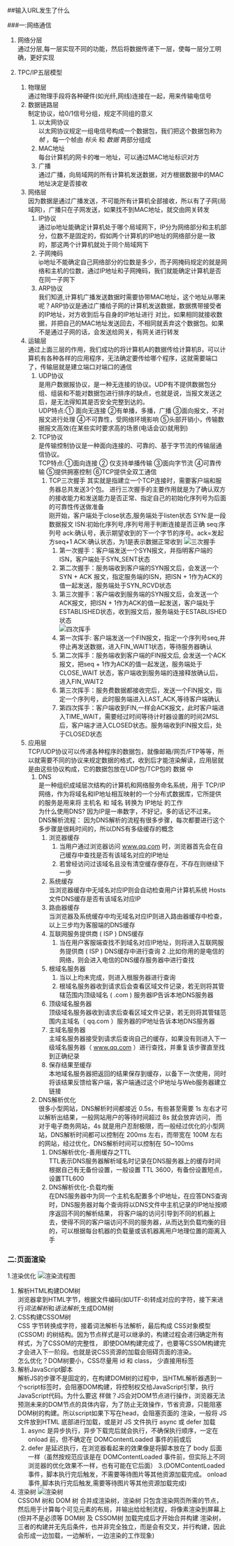 ##输入URL发生了什么

###一:网络通信

1. 网络分层  
   通过分层,每一层实现不同的功能，然后将数据传递下一层，使每一层分工明确，更好实现
   
2. TPC/IP五层模型  
   1. 物理层  
      通过物理手段将各种硬件(如光纤,网线)连接在一起，用来传输电信号  
   2. 数据链路层  
      制定协议，给0/1信号分组，规定不同组的意义  
      1.  以太网协议  
          以太网协议规定一组电信号构成一个数据包，我们把这个数据包称为 *帧* ，每一个帧由 *标头* 和 *数据* 两部分组成    
      2.  MAC地址  
          每台计算机的网卡的唯一地址，可以通过MAC地址标识对方  
      3.  广播  
          通过广播，向局域网的所有计算机发送数据，对方根据数据中的MAC地址决定是否接收    
   3. 网络层  
      因为数据是通过广播发送，不可能所有计算机全部接收，所以有了子网(局域网)，广播只在子网发送，如果找不到MAC地址，就交由网关转发  
      1. IP协议  
         通过ip地址能确定计算机处于哪个局域网下，IP分为网络部分和主机部分，位数不是固定的，假如两个计算机的IP地址的网络部分是一致的，那这两个计算机就处于同个局域网下
      2. 子网掩码  
         ip地址不能确定自己网络部分的位数是多少，而子网掩码规定的就是网络和主机的位数，通过IP地址和子网掩码，我们就能确定计算机是否在同一子网下
      3. ARP协议  
         我们知道,计算机广播发送数据时需要协带MAC地址，这个地址从哪来呢？ARP协议是通过广播给子网的计算机发送数据，数据携带接受者的IP地址，对方收到后与自身的IP地址进行
         对比，如果相同就接收数据，并把自己的MAC地址发送回去，不相同就丢弃这个数据包。如果不是通过子网的话，会发送给网关，有网关进行转发  
   4. 运输层  
      通过上面三层的作用，我们成功的将计算机A的数据传给计算机B，可以计算机有各种各样的应用程序，无法确定要传给哪个程序，这就需要端口了，传输层就是建立端口对端口的通信  
      1. UDP协议  
         是用户数据报协议，是一种无连接的协议。UDP有不提供数据包分组、组装和不能对数据包进行排序的缺点，也就是说，当报文发送之后，是无法得知其是否安全完整到达的。  
         UDP特点:① 面向无连接 ②有单播，多播，广播 ③面向报文，不对报文进行处理 ④不可靠性，受网络环境影响 ⑤头部开销小，传输数据报文高效(在某些实时要求高的场景(电话会议)就用到)  
      2. TCP协议  
         是传输控制协议是一种面向连接的、可靠的、基于字节流的传输层通信协议。  
         TCP特点:①面向连接 ② 仅支持单播传输 ③面向字节流 ④可靠传输 ⑤提供拥塞控制 ⑥TCP提供全双工通信
         1.  TCP三次握手   其实就是指建立一个TCP连接时，需要客户端和服务器总共发送3个包。
                           进行三次握手的主要作用就是为了确认双方的接收能力和发送能力是否正常、指定自己的初始化序列号为后面的可靠性传送做准备  
                           刚开始，客户端处于close状态,服务端处于listen状态
              SYN:是一段数据报文
              ISN:初始化序列号,序列号用于判断连接是否正确
              seq:序列号
              ack:确认号，表示期望收到的下一个字节的序号。ack=发起方seq+1
              ACK:确认状态，为1是表示数据正常收到
              ![三次握手](https://img-blog.csdn.net/20180808105159546?watermark/2/text/aHR0cHM6Ly9ibG9nLmNzZG4ubmV0L2p1bjIwMTY0MjU=/font/5a6L5L2T/fontsize/400/fill/I0JBQkFCMA==/dissolve/70)                  
              1. 第一次握手：客户端发送一个SYN报文，并指明客户端的ISN，客户端处于SYN_SENT状态
              2. 第二次握手：服务端收到客户端的SYN报文后，会发送一个SYN + ACK 报文，指定服务端的ISN，把ISN + 1作为ACK的值一起发送，服务端处于SYN_RCVD状态
              3. 第三次握手：客户端收到服务端的SYN报文后，会发送一个ACK报文，把ISN + 1作为ACK的值一起发送，客户端处于ESTABLISHED状态，收到报文后，服务端处于ESTABLISHED状态  
              ![四次挥手](https://pics5.baidu.com/feed/48540923dd54564e5260495ce0006487d0584fb6.jpeg?token=c3a743af38e25ff66deb6a07891be58e&s=C584FC1A71CFF4EE1A75A45203007073)
              1. 第一次挥手: 客户端发送一个FIN报文，指定一个序列号seq,并停止再发送数据，进入FIN_WAIT1状态，等待服务器确认  
              2. 第二次挥手：服务端收到客户端的FIN报文后, 会发送一个ACK报文，把seq + 1作为ACK的值一起发送，服务端处于CLOSE_WAIT 状态，客户端收到服务端的连接释放确认后，进入FIN_WAIT2
              3. 第三次挥手：服务费数据都接收完后，发送一个FIN报文，指定一个序列号，此时服务端进入LAST_ACK,等待客户端确认
              4. 第四次挥手：客户端收到FIN,一样会ACK报文，此时客户端进入TIME_WAIT，需要经过时间等待计时器设置的时间2MSL后，客户端才进入CLOSED状态。服务端收到FIN报文后，处于CLOSED状态
   5. 应用层  
        TCP/UDP协议可以传递各种程序的数据包，就像邮箱/网页/FTP等等，所以就需要不同的协议来规定数据的格式，收到后才能渲染解读，应用层就是由这些协议构成，它的数据包放在UDP包/TCP包的 数据 中
      1. DNS  
         是一种组织成域层次结构的计算机和网络服务命名系统，用于 TCP/IP 网络，作为将域名和IP地址相互映射的一个分布式数据库，它所提供的服务是用来将 主机名 和 域名 转换为 IP地址 的工作  
         为什么使用DNS? 因为IP是一串数字，不好记，多的话记不过来。  
         DNS解析流程： 因为DNS解析的流程有很多步骤，每次都要进行这个多步骤是很耗时间的，所以DNS有多级缓存的概念  
         1. 浏览器缓存 
            1. 当用户通过浏览器访问 www.qq.com 时，浏览器首先会在自己缓存中查找是否有该域名对应的IP地址
            2. 若曾经访问过该域名且没有清空缓存便存在，不存在则继续下一步
         2. 系统缓存  
            当浏览器缓存中无域名对应IP则会自动检查用户计算机系统 Hosts 文件DNS缓存是否有该域名对应IP 
         3. 路由器缓存  
            当浏览器及系统缓存中均无域名对应IP则进入路由器缓存中检查，以上三步均为客服端的DNS缓存
         4. 互联网服务提供商 ( ISP ) DNS缓存  
            1. 当在用户客服端查找不到域名对应IP地址，则将进入互联网服务提供商 ( ISP ) DNS缓存中进行查询
            2 .比如你用的是电信的网络，则会进入电信的DNS缓存服务器中进行查找
         5. 根域名服务器  
            1. 当以上均未完成，则进入根服务器进行查询
            2. 根域名服务器收到请求后会查看区域文件记录，若无则将其管辖范围内顶级域名 ( .com ) 服务器IP告诉本地DNS服务器   
         6. 顶级域名服务器  
            顶级域名服务器收到请求后查看区域文件记录，若无则将其管辖范围内主域名（ qq.com ）服务器的IP地址告诉本地DNS服务器   
         7. 主域名服务器  
            主域名服务器接受到请求后查询自己的缓存，如果没有则进入下一级域名服务器（ www.qq.com ）进行查找，并重复该步骤直至找到正确纪录   
         8. 保存结果至缓存  
            本地域名服务器把返回的结果保存到缓存，以备下一次使用，同时将该结果反馈给客户端，客户端通过这个IP地址与Web服务器建立链接   
      2. DNS解析优化  
         很多小型网站，DNS解析时间都接近 0.5s，有些甚至需要 1s 左右才可以解析出结果，一般网站用户的等待时间超过 8s 就会放弃访问，
         而对于电子商务网站，4s 就是用户忍耐极限，而一般经过优化的小型网站，DNS解析时间都可以控制在 200ms 左右，而带宽在 100M 左右的网站，经过优化，DNS解析时间可以控制在 50~100ms
         1. DNS解析优化-善用缓存之TTL   
            TTL表示DNS服务器解析域名时记录在DNS服务器上的缓存时间  根据自己有无备份设置，一般设置 TTL 3600，有备份设置短点，设置TTL600
         2. DNS解析优化-负载均衡  
         在DNS服务器中为同一个主机名配置多个IP地址，在应答DNS查询时，DNS服务器对每个查询将以DNS文件中主机记录的IP地址按顺序返回不同的解析结果，
         将客户端的访问引导到不同的机器上去，使得不同的客户端访问不同的服务器，从而达到负载均衡的目的，可以根据每台机器的负载量或该机器离用户地理位置的距离入手
     
### 二:页面渲染 

1.渲染优化 ![渲染流程图](https://user-images.githubusercontent.com/22701388/99356852-d7518d80-28e5-11eb-9cef-c5d9874b6cf6.png)
   1. 解析HTML构建DOM树  
      浏览器拿到HTML字节，根据文件编码(如UTF-8)转成对应的字符，接下来进行*词法解析*和*语法解析*,生成DOM树
   2. CSS构建CSSOM树  
      CSS 字节转换成字符，接着词法解析与法解析，最后构成 CSS对象模型(CSSOM) 的树结构。因为节点样式是可以继承的，构建过程会递归确定所有样式，为了CSSOM的完整性，
      即使DOM构建完成了，也要等CSSOM构建完才会进入下一阶段。也就是说CSS资源的加载会阻碍页面的渲染。  
      怎么优化？DOM树要小，CSS尽量用 id 和 class， 少直接用标签  
   3. 解析JavaScript脚本  
      解析JS的步骤不是固定的，在构建DOM树的过程中，当HTML解析器遇到一个script标签时，会阻塞DOM构建，将控制权交给JavaScript引擎，执行JavaScript代码。为什么要这
      样做？JS会对DOM节点进行操作，浏览器无法预测未来的DOM节点的具体内容，为了防止无效操作，节省资源，只能阻塞DOM树的构建。所以script如果下写在head，会阻塞页面的
      渲染，一般将 JS 文件放到HTML 底部进行加载，或是对 JS 文件执行 async 或 defer 加载
      1. async 是异步执行，异步下载完后就会执行，不确保执行顺序，一定在 onload 前，但不确定在 DOMContentLoaded 事件的前或后
      2. defer 是延迟执行，在浏览器看起来的效果像是将脚本放在了 body 后面一样（虽然按规范应该是在 DOMContentLoaded 事件前，但实际上不同浏览器的优化效果不一样，也有可能在它后面）
      3.(DOMContentLoaded事件，脚本执行完后触发，不需要等待图片等其他资源加载完成。 onload事件,脚本执行完后触发,需要等待图片等其他资源加载完成)
   4. 渲染树  ![渲染树](https://pic1.zhimg.com/80/v2-08c458e16aa42f339a7730df0679d334_720w.jpg)   
      CSSOM 树和 DOM 树 合并成渲染树，渲染树 只包含渲染网页所需的节点，然后用于计算每个可见元素的布局，并输出给绘制流程，将像素渲染到屏幕上
      (但并不是必须等 DOM树 及 CSSOM树 加载完成后才开始合并构建 渲染树，三者的构建并无先后条件，也并非完全独立，而是会有交叉，并行构建，因此会形成一边加载，一边解析，一边渲染的工作现象)
    
         
         
      
